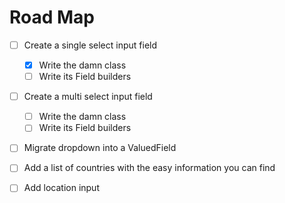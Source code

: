 # Road Map

- [ ] Create a single select input field
    - [x] Write the damn class
    - [ ] Write its Field builders
- [ ] Create a multi select input field
    - [ ] Write the damn class
    - [ ] Write its Field builders
- [ ] Migrate dropdown into a ValuedField
- [ ] Add a list of countries with the easy information you can find
- [ ] Add location input


